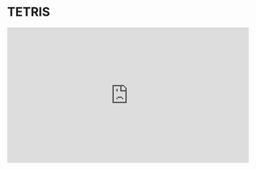 # TETRIS


<p align="center">
<iframe width="560" height="315" src="https://www.youtube.com/embed/EYvbnZHcB30" title="YouTube video player" frameborder="0" allow="accelerometer; autoplay; clipboard-write; encrypted-media; gyroscope; picture-in-picture" allowfullscreen></iframe>
  <p>

    
